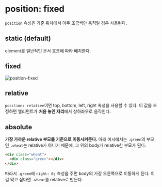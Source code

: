 # position: fixed
`position` 속성은 기준 위치에서 아주 조금씩만 움직일 경우 사용된다.

## static (default)
element를 일반적인 문서 흐름에 따라 배치한다.

## fixed
![position-fixed](https://user-images.githubusercontent.com/31913666/201614995-6b555aee-0285-4f47-8ed5-59e06963fe8b.gif)

## relative
`position: relative`이면 top, bottom, left, right 속성을 사용할 수 있다.
이 값을 조정하면 엘리먼트가 **처음 놓인 자리**에서 상하좌우로 움직인다.

## absolute
**가장 가까운 relative 부모를 기준으로 이동시켜준다.**
아래 예시에서는 `.green`의 부모인 `.wheat`는 relative가 아니기 때문에, 그 위의 body가 relative한 부모가 된다.
````html
<div class="wheat">
  <div class="green"></div>
</div>
````

따라서 `.green`에 `right: 0;` 속성을 주면 body의 가장 오른쪽으로 이동하게 된다.
이걸 막고 싶다면 `.wheat`를 relative로 만든다.

